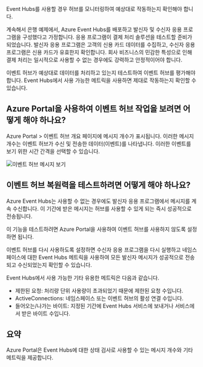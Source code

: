 Event Hubs를 사용할 경우 허브를 모니터링하여 예상대로 작동하는지 확인해야 합니다.

계속해서 은행 예제에서, Azure Event Hubs를 배포하고 발신자 및 수신자 응용 프로그램을 구성했다고 가정합니다. 응용 프로그램이 결제 처리 솔루션을 테스트할 준비가 되었습니다. 발신자 응용 프로그램은 고객의 신용 카드 데이터를 수집하고, 수신자 응용 프로그램은 신용 카드가 유효한지 확인합니다. 회사 비즈니스의 민감한 특성으로 인해 결제 처리는 일시적으로 사용할 수 없는 경우에도 강력하고 안정적이어야 합니다.

이벤트 허브가 예상대로 데이터를 처리하고 있는지 테스트하여 이벤트 허브를 평가해야 합니다. Event Hubs에서 사용 가능한 메트릭을 사용하면 제대로 작동하는지 확인할 수 있습니다.

## <a name="how-do-you-use-the-azure-portal-to-view-your-event-hub-activity"></a>Azure Portal을 사용하여 이벤트 허브 작업을 보려면 어떻게 해야 하나요?

Azure Portal > 이벤트 허브 개요 페이지에 메시지 개수가 표시됩니다. 이러한 메시지 개수는 이벤트 허브가 수신 및 전송한 데이터(이벤트)를 나타냅니다. 이러한 이벤트를 보기 위한 시간 간격을 선택할 수 있습니다.

![이벤트 허브 메시지 보기](../media-draft/6-view-messages.png)

## <a name="how-can-you-test-event-hub-resilience"></a>이벤트 허브 복원력을 테스트하려면 어떻게 해야 하나요?

Azure Event Hubs는 사용할 수 없는 경우에도 발신자 응용 프로그램에서 메시지를 계속 수신합니다. 이 기간에 받은 메시지는 허브를 사용할 수 있게 되는 즉시 성공적으로 전송됩니다.

이 기능을 테스트하려면 Azure Portal을 사용하여 이벤트 허브를 사용하지 않도록 설정하면 됩니다.

이벤트 허브를 다시 사용하도록 설정하면 수신자 응용 프로그램을 다시 실행하고 네임스페이스에 대한 Event Hubs 메트릭을 사용하여 모든 발신자 메시지가 성공적으로 전송되고 수신되었는지 확인할 수 있습니다.

Event Hubs에서 사용 가능한 기타 유용한 메트릭은 다음과 같습니다.

- 제한된 요청: 처리량 단위 사용량이 초과되었기 때문에 제한된 요청 수입니다.
- ActiveConnections: 네임스페이스 또는 이벤트 허브의 활성 연결 수입니다.
- 들어오는/나가는 바이트: 지정된 기간에 Event Hubs 서비스에 보내거나 서비스에서 받은 바이트 수입니다.

## <a name="summary"></a>요약

Azure Portal은 Event Hubs에 대한 상태 검사로 사용할 수 있는 메시지 개수와 기타 메트릭을 제공합니다.
